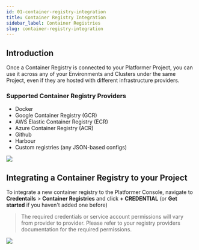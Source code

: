 ```yaml
---
id: 01-container-registry-integration
title: Container Registry Integration
sidebar_label: Container Registries
slug: container-registry-integration
---
```


## Introduction

Once a Container Registry is connected to your Platformer Project, you can use it across any of your Environments and Clusters under the same Project, even if they are hosted with different infrastructure providers.

### Supported Container Registry Providers

-   Docker
-   Google Container Registry (GCR)
-   AWS Elastic Container Registry (ECR)
-   Azure Container Registry (ACR)
-   Github
-   Harbour
-   Custom registries (any JSON-based configs)

![](../../../static/img/docs/supported-registries.png)


## Integrating a Container Registry to your Project

To integrate a new container registry to the Platformer Console, navigate to **Credentails** > **Container Registries** and click **+ CREDENTIAL** (or **Get started** if you haven't added one before)

> The required credentials or service account permissions will vary from provider to provider. Please refer to your registry providers documentation for the required permissions.

![](../../../static/img/docs/integrations-1.png)
